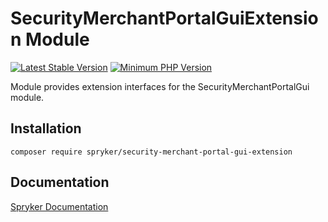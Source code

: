 # SecurityMerchantPortalGuiExtension Module
[![Latest Stable Version](https://poser.pugx.org/spryker/security-merchant-portal-gui-extension/v/stable.svg)](https://packagist.org/packages/spryker/security-merchant-portal-gui-extension)
[![Minimum PHP Version](https://img.shields.io/badge/php-%3E%3D%207.4-8892BF.svg)](https://php.net/)

Module provides extension interfaces for the SecurityMerchantPortalGui module.

## Installation

```
composer require spryker/security-merchant-portal-gui-extension
```

## Documentation

[Spryker Documentation](https://docs.spryker.com)
